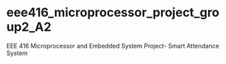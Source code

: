 # eee416_microprocessor_project_group2_A2
EEE 416 Microprocessor and Embedded System Project- Smart Attendance System
